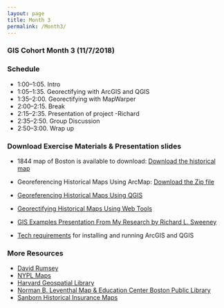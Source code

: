 ```yaml
---
layout: page
title: Month 3
permalink: /Month3/
---
```

### GIS Cohort Month 3 (11/7/2018)

### Schedule

* 1:00–1:05. Intro
* 1:05–1:35. Georectifying with ArcGIS and QGIS
* 1:35–2:00. Georectifying with MapWarper
* 2:00–2:15. Break
* 2:15–2:35. Presentation of project -Richard
* 2:35–2:50. Group Discussion
* 2:50–3:00. Wrap up

### Download Exercise Materials & Presentation slides 


* 1844 map of Boston is available to download: [Download the historical map](https://www.davidrumsey.com/luna/servlet/detail/RUMSEY~8~1~237717~5511185:Boston)

* Georeferencing Historical Maps Using ArcMap: 
[Download the Zip file](https://github.com/BCDigSchol/BostonCollegeGISCohort/blob/gh-pages/Month%203/georeferencing.zip?raw=true)

* [Georeferencing Historical Maps Using QGIS](https://docs.google.com/document/d/1wDJ_Hw4eYlNBp1p7MpaSfQvdwlCr3wZgNEVfbAzgqcg/edit?usp=sharing)

* [Georectifying Historical Maps Using Web Tools](https://docs.google.com/document/d/1VHDhJInz3LBrKcAX-E1C0gbQ0yBbmFwqfPbZETwb1RI/edit?usp=gmail)


* [GIS Examples Presentation From My Research by Richard L. Sweeney](http://www.richard-sweeney.com/presentations/GISCohort/GISCohort)

* [Tech requirements](https://docs.google.com/document/d/1hC_9KEJesW5sKq8qvlL-5xJa3VoOjgDc3_Hp_GUxuPE/edit) for installing and running ArcGIS and QGIS

### More Resources
* [David Rumsey](https://www.davidrumsey.com/)
* [NYPL Maps](https://digitalcollections.nypl.org/collections?utf8=%E2%9C%93&collection_keywords=maps#/?scroll=0)
* [Harvard Geospatial Library](http://hgl.harvard.edu:8080/opengeoportal/)
* [Norman B. Leventhal Map & Education Center Boston Public Library](https://www.leventhalmap.org/about/history-mission/)
* [Sanborn Historical Insurance Maps](https://loc.gov/collections/sanborn-maps/)


